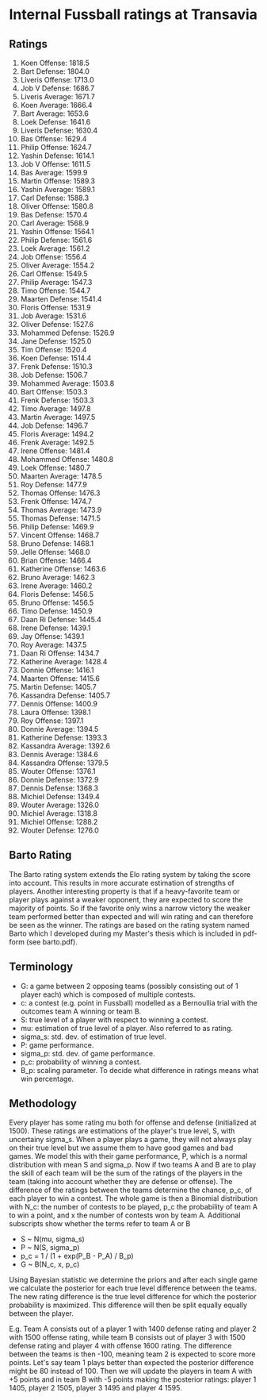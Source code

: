 # Internal Fussball ratings at Transavia
## Ratings
1. Koen Offense: 1818.5 
2. Bart Defense: 1804.0 
3. Liveris Offense: 1713.0 
4. Job V Defense: 1686.7 
5. Liveris Average: 1671.7 
6. Koen Average: 1666.4 
7. Bart Average: 1653.6 
8. Loek Defense: 1641.6 
9. Liveris Defense: 1630.4 
10. Bas Offense: 1629.4 
11. Philip Offense: 1624.7 
12. Yashin Defense: 1614.1 
13. Job V Offense: 1611.5 
14. Bas Average: 1599.9 
15. Martin Offense: 1589.3 
16. Yashin Average: 1589.1 
17. Carl Defense: 1588.3 
18. Oliver Offense: 1580.8 
19. Bas Defense: 1570.4 
20. Carl Average: 1568.9 
21. Yashin Offense: 1564.1 
22. Philip  Defense: 1561.6 
23. Loek Average: 1561.2 
24. Job Offense: 1556.4 
25. Oliver Average: 1554.2 
26. Carl Offense: 1549.5 
27. Philip Average: 1547.3 
28. Timo Offense: 1544.7 
29. Maarten Defense: 1541.4 
30. Floris Offense: 1531.9 
31. Job Average: 1531.6 
32. Oliver Defense: 1527.6 
33. Mohammed Defense: 1526.9 
34. Jane Defense: 1525.0 
35. Tim Offense: 1520.4 
36. Koen Defense: 1514.4 
37. Frenk Defense: 1510.3 
38. Job Defense: 1506.7 
39. Mohammed Average: 1503.8 
40. Bart Offense: 1503.3 
41. Frenk  Defense: 1503.3 
42. Timo Average: 1497.8 
43. Martin Average: 1497.5 
44. Job  Defense: 1496.7 
45. Floris Average: 1494.2 
46. Frenk Average: 1492.5 
47. Irene Offense: 1481.4 
48. Mohammed Offense: 1480.8 
49. Loek Offense: 1480.7 
50. Maarten Average: 1478.5 
51. Roy Defense: 1477.9 
52. Thomas Offense: 1476.3 
53. Frenk Offense: 1474.7 
54. Thomas Average: 1473.9 
55. Thomas Defense: 1471.5 
56. Philip Defense: 1469.9 
57. Vincent Offense: 1468.7 
58. Bruno Defense: 1468.1 
59. Jelle Offense: 1468.0 
60. Brian Offense: 1466.4 
61. Katherine Offense: 1463.6 
62. Bruno Average: 1462.3 
63. Irene Average: 1460.2 
64. Floris Defense: 1456.5 
65. Bruno Offense: 1456.5 
66. Timo Defense: 1450.9 
67. Daan Ri Defense: 1445.4 
68. Irene Defense: 1439.1 
69. Jay Offense: 1439.1 
70. Roy Average: 1437.5 
71. Daan Ri Offense: 1434.7 
72. Katherine Average: 1428.4 
73. Donnie Offense: 1416.1 
74. Maarten Offense: 1415.6 
75. Martin Defense: 1405.7 
76. Kassandra Defense: 1405.7 
77. Dennis Offense: 1400.9 
78. Laura Offense: 1398.1 
79. Roy Offense: 1397.1 
80. Donnie Average: 1394.5 
81. Katherine Defense: 1393.3 
82. Kassandra Average: 1392.6 
83. Dennis Average: 1384.6 
84. Kassandra Offense: 1379.5 
85. Wouter Offense: 1376.1 
86. Donnie Defense: 1372.9 
87. Dennis Defense: 1368.3 
88. Michiel Defense: 1349.4 
89. Wouter Average: 1326.0 
90. Michiel Average: 1318.8 
91. Michiel Offense: 1288.2 
92. Wouter Defense: 1276.0 

## Barto Rating
The Barto rating system extends the Elo rating system by taking the score into account. This results in more accurate estimation of strengths of players. Another interesting property is that if a heavy-favorite team or player plays against a weaker opponent, they are expected to score the majority of points. So if the favorite only wins a narrow victory the weaker team performed better than expected and will win rating and can therefore be seen as the winner. The ratings are based on the rating system named Barto which I developed during my Master's thesis which is included in pdf-form (see barto.pdf).
## Terminology
- G: a game between 2 opposing teams (possibly consisting out of 1 player each) which is composed of multiple contests.
- c: a contest (e.g. point in Fussball) modelled as a Bernoullia trial with the outcomes team A winning or team B.
- S: true level of a player with respect to winning a contest.
- mu: estimation of true level of a player. Also referred to as rating.
- sigma_s: std. dev. of estimation of true level.
- P: game performance.
- sigma_p: std. dev. of game performance.
- p_c: probability of winning a contest.
- B_p: scaling parameter. To decide what difference in ratings means what win percentage.
## Methodology
Every player has some rating mu both for offense and defense (initialized at 1500). These ratings are estimations of the player's true level, S, with uncertainy sigma_s. When a player plays a game, they will not always play on their true level but we assume them to have good games and bad games. We model this with their game performance, P, which is a normal distribution with mean S and sigma_p. Now if two teams A and B are to play the skill of each team will be the sum of the ratings of the players in the team (taking into account whether they are defense or offense). The difference of the ratings between the teams determine the chance, p_c, of each player to win a contest. The whole game is then a Binomial distribution with N_c: the number of contests to be played, p_c the probability of team A to win a point, and x the number of contests won by team A. Additional subscripts show whether the terms refer to team A or B
- S ~ N(mu, sigma_s)
- P ~ N(S, sigma_p)
- p_c = 1 / (1 + exp(P_B - P_A) / B_p)
- G ~ B(N_c, x, p_c)

Using Bayesian statistic we determine the priors and after each single game we calculate the posterior for each true level difference between the teams. The new rating difference is the true level difference for which the posterior probability is maximized. This difference will then be split equally equally between the player. 

E.g. Team A consists out of a player 1 with 1400 defense rating and player 2 with 1500 offense rating, while team B consists out of player 3 with 1500 defense rating and player 4 with offense 1600 rating. The difference between the teams is then -100, meaning team 2 is expected to score more points. Let's say team 1 plays better than expected the posterior difference might be 80 instead of 100. Then we will update the players in team A with +5 points and in team B with -5 points making the posterior ratings: player 1 1405, player 2 1505, player 3 1495 and player 4 1595.
